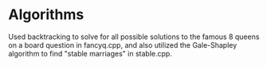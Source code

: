 # Algorithms
Used backtracking to solve for all possible solutions to the famous 8 queens on a board question in fancyq.cpp, and also utilized the Gale-Shapley algorithm to find "stable marriages" in stable.cpp. 
